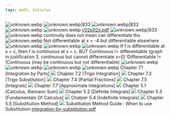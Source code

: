 ```yaml
---
tags: math, Calculus
---
```


![unknown.webp](attachments/unknown_1710752872350_0.webp)
![unknown.webp|833](attachments/unknown_1710752878315_0.webp)
![unknown.webp|833](attachments/unknown_1710752882573_0.webp)
![unknown.webp](attachments/unknown_1710752890876_0.webp)
![unknown.webp](attachments/unknown_1710752902792_0.webp)
[c02p02s.pdf](attachments/c02p02s_1710752927250_0.pdf)
![unknown.webp|833](attachments/unknown_1710752938161_0.webp)
![unknown.webp](attachments/unknown_1710752944441_0.webp)
continuity does not mean can differentiate tho
![unknown.webp](attachments/unknown_1710752958375_0.webp)
Not differentiable at x = -4 but differentiable elsewhere
![unknown.webp](attachments/unknown_1710752978500_0.webp)
![unknown.webp](attachments/unknown_1710752985207_0.webp)
![unknown.webp](attachments/unknown_1710752991045_0.webp)
If f is differentiable at x = c, then f is continuous at x = c. 
BUT
Continuous != differentiable (graph in justification 3, continuous but cannot differentiate x=0)
!Differentiable != !Continuous (may be continuous but not differentiable)
![unknown.webp](attachments/unknown_1710753029741_0.webp)
![unknown.webp](attachments/unknown_1710753035103_0.webp)
![unknown.webp](attachments/unknown_1710753041083_0.webp)
![unknown.webp](attachments/unknown_1710753048063_0.webp)
Chapter 7.1 [Integration by Parts]
![](https://www.youtube.com/watch?v=WG4jfGuKjGQ&list=PLj7p5OoL6vGyhgDkgUgKsVUZQvdPS-_WB)
Chapter 7.2 [Trigo Integration] 
![](https://www.youtube.com/watch?v=2uQVW0LqCgw&list=PLj7p5OoL6vGy5Tqu8NZR5dAK5w9bNQRk9)
Chapter 7.3 [Trigo Substitution] 
![](https://www.youtube.com/watch?v=e_3zVCaQc9Q&list=PLj7p5OoL6vGzu4nnDWPFgFyg_pelicDN8)
Chapter 7.4 [Partial Fractions]
![](https://www.youtube.com/watch?v=NJppd4yBd2k&list=PLj7p5OoL6vGylw8pWe7dO6vosw3Y2fMpo)
Chapter 7.5 [Integrals] 
![](https://www.youtube.com/watch?v=9JABufW-1pY&list=PLj7p5OoL6vGxwV3FEvOaHqBzCMbRecyjb)
Chapter 7.7 [Approximate Integrations]
![](https://www.youtube.com/watch?v=Ldnbv_7nUrg&list=PLj7p5OoL6vGx6hof4SfutK4dzKyF_0qMr)
Chapter 5.1 [Calculus, Riemann Sum] 
![](https://www.youtube.com/watch?v=cM8fAjlJMhU&list=PLj7p5OoL6vGwLWpCYVVekN5knk3jmHZiR)
Chapter 5.2 [Definite Integrals]
![](https://www.youtube.com/watch?v=74uqjP6F_5U&list=PLj7p5OoL6vGwf-GHBxqf9JiZV3FYYbaY2)
Chapter 5.3 [Fundamentals Of Calculus] 
![](https://www.youtube.com/watch?v=VL6xgBd0z08&list=PLj7p5OoL6vGz1Dy5ddEdtJbXqrQV_Bw-n)
Chatper 5.4 [Indefinite Integrals] 
![](https://www.youtube.com/watch?v=e9j5Wmvfo_8&list=PLj7p5OoL6vGzJs2J4v3tCFmczwxk-lgW1)
Chapter 5.5 [Substitution Method]
![](https://www.youtube.com/watch?v=qFTho8LESN4&list=PLj7p5OoL6vGwkQ99afPTHlTuhh8AQFBsR)
Substitution Method Guide : When to use Substitution
[integration-by-substitution.pdf](attachments/integration-by-substitution_1710753379374_0.pdf)
